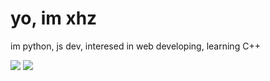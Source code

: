 # yo, im xhz 
im python, js dev, interesed in web developing, learning C++

![](https://komarev.com/ghpvc/?username=xhz1337&color=white)
![](https://github-readme-stats.vercel.app/api?username=xhz1337&count_private=true)
